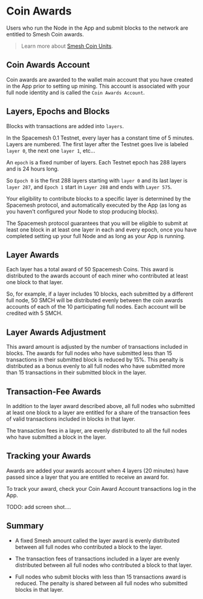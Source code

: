 # Coin Awards

Users who run the Node in the App and submit blocks to the network are entitled to Smesh Coin awards.

> Learn more about [Smesh Coin Units](couns.md).

## Coin Awards Account

Coin awards are awarded to the wallet main account that you have created in the App prior to setting up mining. This account is associated with your full node identity and is called the `Coin Awards Account`.

## Layers, Epochs and Blocks
Blocks with transactions are added into `layers`.

In the Spacemesh 0.1 Testnet, every layer has a constant time of 5 minutes.
Layers are numbered. The first layer after the Testnet goes live is  labeled `layer 0`, the next one `layer 1`, etc...

An `epoch` is a fixed number of layers. Each Testnet epoch has 288 layers and is 24 hours long.

So `Epoch 0` is the first 288 layers starting with `layer 0` and its last layer is `layer 287`, and `Epoch 1` start in `Layer 288` and ends with `Layer 575`.

Your eligibility to contribute blocks to a specific layer is determined by the Spacemesh protocol, and automatically executed by the App (as long as you haven't configured your Node to stop producing blocks).

The Spacemesh protocol guarantees that you will be eligible to submit at least one block in at least one layer in each and every epoch, once you have completed setting up your full Node and as long as your App is running.

## Layer Awards
Each layer has a total award of 50 Spacemesh Coins. This award is distributed to the awards account of each miner who contributed at least one block to that layer.

So, for example, if a layer includes 10 blocks, each submitted by a different full node, 50 SMCH will be distributed evenly between the coin awards accounts of each of the 10 participating full nodes. Each account will be credited with 5 SMCH.

## Layer Awards Adjustment
This award amount is adjusted by the number of transactions included in blocks. The awards for full nodes who have submitted less than 15 transactions in their submitted block is reduced by 15%. This penalty is distributed as a bonus evenly to all full nodes who have submitted more than 15 transactions in their submitted block in the layer.

## Transaction-Fee Awards
In addition to the layer award described above, all full nodes who submitted at least one block to a layer are entitled for a share of the transaction fees of valid transactions included in blocks in that layer.

The transaction fees in a layer, are evenly distributed to all the full nodes who have submitted a block in the layer.

## Tracking your Awards
Awards are added your awards account when 4 layers (20 minutes) have passed since a layer that you are entitled to receive an award for.

To track your award, check your Coin Award Account transactions log in the App.

TODO: add screen shot....


## Summary

- A fixed Smesh amount called the layer award is evenly distributed between all full nodes who contributed a block to the layer.

- The transaction fees of transactions included in a layer are evenly distributed between all full nodes who contributed a block to that layer.

- Full nodes who submit blocks with less than 15 transactions award is reduced. The penalty is shared between all full nodes who submitted blocks in that layer.
